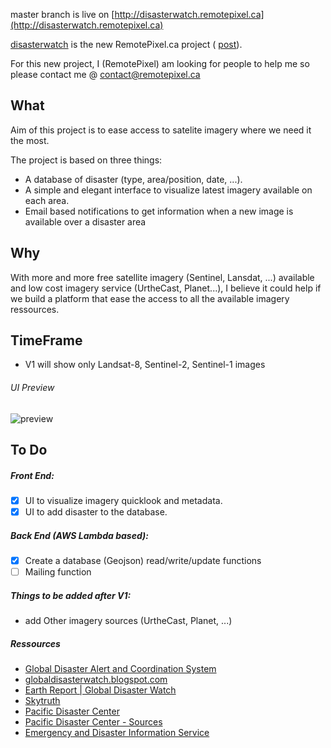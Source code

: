 
master branch is live on [http://disasterwatch.remotepixel.ca](http://disasterwatch.remotepixel.ca)

[disasterwatch](http://disasterwatch.remotepixel.ca) is the new RemotePixel.ca project ( [post](http://remotepixel.ca/blog/disasterwatch-20151231.html)).

For this new project, I (RemotePixel) am looking for people to help me so please
contact me @ contact@remotepixel.ca


What
-------

Aim of this project is to ease access to satelite imagery where we need it the most.

The project is based on three things:
* A database of disaster (type, area/position, date, ...).
* A simple and elegant interface to visualize latest imagery available on each area.
* Email based notifications to get information when a new image is available over a disaster area

Why
-------

With more and more free satellite imagery (Sentinel, Lansdat, ...) available
and low cost imagery service (UrtheCast, Planet...), I believe it could
help if we build a platform that ease the access to all the available
imagery ressources.

TimeFrame
-------

- V1 will show only Landsat-8, Sentinel-2, Sentinel-1 images

###### UI Preview
![preview](https://cloud.githubusercontent.com/assets/10407788/18424407/409061fe-787d-11e6-950c-5615274a3222.gif)

To Do
-------

##### Front End:
- [x] UI to visualize imagery quicklook and metadata.
- [x] UI to add disaster to the database.

##### Back End (AWS Lambda based):
- [x] Create a database (Geojson) read/write/update functions
- [ ] Mailing function

##### Things to be added after V1:
- add Other imagery sources (UrtheCast, Planet, ...)

##### Ressources
- [Global Disaster Alert and Coordination System](http://www.gdacs.org)
- [globaldisasterwatch.blogspot.com](http://globaldisasterwatch.blogspot.ca)
- [Earth Report | Global Disaster Watch](https://elispiritweaver.wordpress.com)
- [Skytruth](http://skytruth.org)
- [Pacific Disaster Center](http://atlas.pdc.org/atlas/)
- [Pacific Disaster Center - Sources](http://ghin.pdc.org/ghin/catalog/search/browse/browse.page)
- [Emergency and Disaster Information Service](http://hisz.rsoe.hu)
